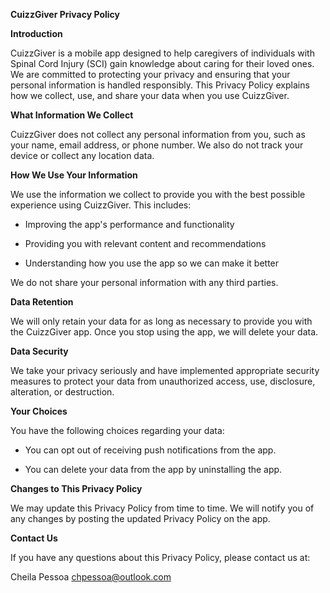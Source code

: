 **CuizzGiver Privacy Policy**

**Introduction**

CuizzGiver is a mobile app designed to help caregivers of individuals with Spinal Cord Injury (SCI) gain knowledge about caring for their loved ones. We are committed to protecting your privacy and ensuring that your personal information is handled responsibly. This Privacy Policy explains how we collect, use, and share your data when you use CuizzGiver.

**What Information We Collect**

CuizzGiver does not collect any personal information from you, such as your name, email address, or phone number. We also do not track your device or collect any location data.

**How We Use Your Information**

We use the information we collect to provide you with the best possible experience using CuizzGiver. This includes:

* Improving the app's performance and functionality

* Providing you with relevant content and recommendations

* Understanding how you use the app so we can make it better

We do not share your personal information with any third parties.

**Data Retention**

We will only retain your data for as long as necessary to provide you with the CuizzGiver app. Once you stop using the app, we will delete your data.

**Data Security**

We take your privacy seriously and have implemented appropriate security measures to protect your data from unauthorized access, use, disclosure, alteration, or destruction.

**Your Choices**

You have the following choices regarding your data:

* You can opt out of receiving push notifications from the app.

* You can delete your data from the app by uninstalling the app.

**Changes to This Privacy Policy**

We may update this Privacy Policy from time to time. We will notify you of any changes by posting the updated Privacy Policy on the app.

**Contact Us**

If you have any questions about this Privacy Policy, please contact us at:

Cheila Pessoa
chpessoa@outlook.com